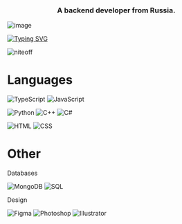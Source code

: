 <h3 align="center">A backend developer from Russia.</h3>

![image](https://github.com/NITEOFF/niteoff/blob/main/header.png?raw=true)

[![Typing SVG](https://readme-typing-svg.demolab.com?font=Roboto&weight=100&size=40&pause=1000&color=FFFFFF&background=515151&center=true&vCenter=true&random=true&width=1000&height=100&lines=Harukomi+%D0%BF%D0%BE%D0%B4+%D1%81%D1%82%D0%BE%D0%BB%D0%BE%D0%BC)](https://t.me/nitev01)

<p align="left"> <img src="https://komarev.com/ghpvc/?username=niteoff&label=Profile%20views&color=b8b8b8&style=flat" alt="niteoff" /> </p>

# Languages
![TypeScript](https://img.shields.io/badge/TypeScript-%20-3178c6)
![JavaScript](https://img.shields.io/badge/JavaScript-%20-f7df1d)

![Python](https://img.shields.io/badge/Python-%20-3f82b6)
![C++](https://img.shields.io/badge/C++-%20-6a98cd)
![C#](https://img.shields.io/badge/C%23-%20-a076da)

![HTML](https://img.shields.io/badge/HTML-%20-f26327)
![CSS](https://img.shields.io/badge/CSS-%20-2aa8e3)
# Other
Databases

![MongoDB](https://img.shields.io/badge/MongoDB-%20-00f265)
![SQL](https://img.shields.io/badge/SQL-%20-e7730f)


Design

![Figma](https://img.shields.io/badge/Figma-%20-a356fe)
![Photoshop](https://img.shields.io/badge/Photoshop-%20-29a9ff)
![Illustrator](https://img.shields.io/badge/Illustrator-%20-ffac29)
